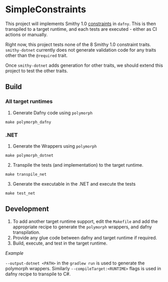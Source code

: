 # SimpleConstraints

This project will implements Smithy 1.0 [constraints](https://smithy.io/1.0/spec/core/constraint-traits.html#) in `dafny`. This is then transpiled to a target runtime, and each tests are executed - either as CI actions or manually.

Right now, this project tests none of the 8 Smithy 1.0 constraint traits. `smithy-dotnet` currently does not generate validation code for any traits other than the `@required` trait.

Once `smithy-dotnet` adds generation for other traits, we should extend this project to test the other traits.

## Build

### All target runtimes

1. Generate Dafny code using `polymorph`

```
make polymorph_dafny
```

### .NET

1. Generate the Wrappers using `polymorph`

```
make polymorph_dotnet
```

2. Transpile the tests (and implementation) to the target runtime.

```
make transpile_net
```

3. Generate the executable in the .NET and execute the tests

```
make test_net
```

## Development

1. To add another target runtime support, edit the `Makefile` and add the appropriate recipe to generate the `polymorph` wrappers, and dafny transpilation.
2. Provide any glue code between dafny and target runtime if required.
3. Build, execute, and test in the target runtime.

_Example_

`--output-dotnet <PATH>` in the `gradlew run` is used to generate the polymorph wrappers. Similarly `--compileTarget:<RUNTIME>` flags is used in dafny recipe to transpile to C#.

